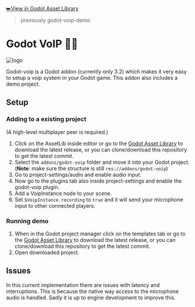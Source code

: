 [⮩View in Godot Asset Library](https://godotengine.org/asset-library/asset/425)
>previously godot-voip-demo
# Godot VoIP 🎤📡
![logo](https://raw.githubusercontent.com/casbrugman/godot-voip/master/addons/godot-voip/icon.png "Logo")

Godot-voip is a Godot addon (currently only 3.2) which makes it very easy to setup a voip system in your Godot game. This addon also includes a demo project.

## Setup

### Adding to a existing project

(A high-level multiplayer peer is required.)
1. Click on the AssetLib inside editor or go to the [Godot Asset Library](https://godotengine.org/asset-library/asset) to download the latest release, or you can clone/download this repository to get the latest commit.
2. Select the `addons/godot-voip` folder and move it into your Godot project. 
(**Note**: make sure the structure is still `res://addons/godot-voip`)
3. Go to project-settings/audio and enable audio input.
4. Now go to the plugins tab also inside project-settings and enable the godot-voip plugin.
5. Add a VoipInstance node to your scene.
6. Set `$VoipInstance.recording` to `true` and it will send your microphone input to other connected players.

### Running demo
1. When in the Godot project manager click on the templates tab or go to the [Godot Asset Library](https://godotengine.org/asset-library/asset) to download the latest release, or you can clone/download this repository to get the latest commit.
2. Open downloaded project.

## Issues

In this current implementation there are issues with latency and interruptions. This is because the native way access to the microphone audio is handled. Sadly it is up to engine development to improve this.
